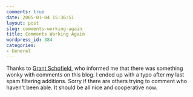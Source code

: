 ```yaml
---
comments: true
date: 2005-01-04 15:36:51
layout: post
slug: comments-working-again
title: Comments Working Again
wordpress_id: 384
categories:
- General
---
```


Thanks to [Grant Schofield](http://contest.bakankin.com/), who informed me that there was something wonky with comments on this blog. I ended up with a typo after my last spam filtering additions.  Sorry if there are others trying to comment who haven't been able. It should be all nice and cooperative now.
